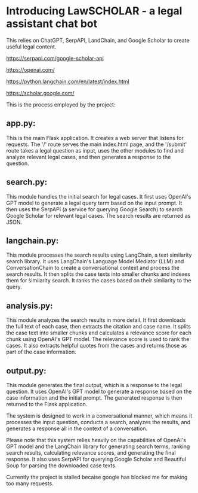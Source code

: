 # Introducing LawSCHOLAR - a legal assistant chat bot

This relies on ChatGPT, SerpAPI, LandChain, and Google Scholar to create useful legal content.

https://serpapi.com/google-scholar-api

https://openai.com/

https://python.langchain.com/en/latest/index.html

https://scholar.google.com/

This is the process employed by the project:

## app.py: 

This is the main Flask application. It creates a web server that listens for requests. The '/' route serves the main index.html page, and the '/submit' route takes a legal question as input, uses the other modules to find and analyze relevant legal cases, and then generates a response to the question.

## search.py: 

This module handles the initial search for legal cases. It first uses OpenAI's GPT model to generate a legal query term based on the input prompt. It then uses the SerpAPI (a service for querying Google Search) to search Google Scholar for relevant legal cases. The search results are returned as JSON.

## langchain.py: 

This module processes the search results using LangChain, a text similarity search library. It uses LangChain's Language Model Mediator (LLM) and ConversationChain to create a conversational context and process the search results. It then splits the case texts into smaller chunks and indexes them for similarity search. It ranks the cases based on their similarity to the query.

## analysis.py: 

This module analyzes the search results in more detail. It first downloads the full text of each case, then extracts the citation and case name. It splits the case text into smaller chunks and calculates a relevance score for each chunk using OpenAI's GPT model. The relevance score is used to rank the cases. It also extracts helpful quotes from the cases and returns those as part of the case information.

## output.py: 

This module generates the final output, which is a response to the legal question. It uses OpenAI's GPT model to generate a response based on the case information and the initial prompt. The generated response is then returned to the Flask application.

The system is designed to work in a conversational manner, which means it processes the input question, conducts a search, analyzes the results, and generates a response all in the context of a conversation.

Please note that this system relies heavily on the capabilities of OpenAI's GPT model and the LangChain library for generating search terms, ranking search results, calculating relevance scores, and generating the final response. It also uses SerpAPI for querying Google Scholar and Beautiful Soup for parsing the downloaded case texts.

Currently the project is stalled becaise google has blocked me for making too many requests.
